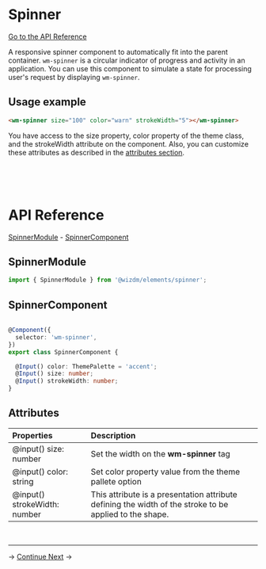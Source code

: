 

# Spinner

[Go to the API Reference](#api-reference)

A responsive spinner component to automatically fit into the parent container.  `wm-spinner` is a circular indicator of progress and activity in an application. You can use this component to simulate a state for processing user's request by displaying `wm-spinner`.

## Usage example

```html
<wm-spinner size="100" color="warn" strokeWidth="5"></wm-spinner>

```
You have access to the size property, color property of the theme class, and the strokeWidth attribute on the component.
Also, you can customize these attributes as described in the [attributes section](#attributes).

&nbsp;  



&nbsp;  
# API Reference
[SpinnerModule](#spinnermodule) - [SpinnerComponent](#spinnercomponent)


## SpinnerModule 
```typescript
import { SpinnerModule } from '@wizdm/elements/spinner';

```

## SpinnerComponent 
```typescript

@Component({
  selector: 'wm-spinner',
})
export class SpinnerComponent {

  @Input() color: ThemePalette = 'accent';
  @Input() size: number;
  @Input() strokeWidth: number;
}

```

## Attributes

| **Properties**                 | **Description**                                                                                         |
| :----------------------------- | :------------------------------------------------------------------------------------------------------ |
| @input() size: number          | Set the width on the **wm-spinner** tag                                                                 |
| @input()   color: string       | Set color property value from the theme pallete option                                                  |
| @input()   strokeWidth: number | This attribute is a presentation attribute defining the width of the stroke to be applied to the shape. |
  

&nbsp;

---

->
[Continue Next](docs/toc?go=next) 
->
